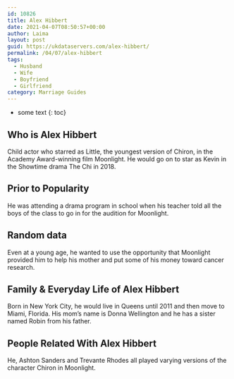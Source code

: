 ```yaml
---
id: 10826
title: Alex Hibbert
date: 2021-04-07T08:50:57+00:00
author: Laima
layout: post
guid: https://ukdataservers.com/alex-hibbert/
permalink: /04/07/alex-hibbert
tags:
  - Husband
  - Wife
  - Boyfriend
  - Girlfriend
category: Marriage Guides
---
```


* some text
{: toc}


## Who is Alex Hibbert
                  
                  
                  
Child actor who starred as Little, the youngest version of Chiron, in the Academy Award-winning film Moonlight. He would go on to star as Kevin in the Showtime drama The Chi in 2018.
                  
              
            
              
            
                
                
                
## Prior to Popularity
                  
                  
                  
He was attending a drama program in school when his teacher told all the boys of the class to go in for the audition for Moonlight.
                  
              
            
              
            
                
                
                
## Random data
                  
                  
                  
Even at a young age, he wanted to use the opportunity that Moonlight provided him to help his mother and put some of his money toward cancer research.
                  
              
            
              
            
                
                
                
## Family & Everyday Life of Alex Hibbert
                  
                  
                  
Born in New York City, he would live in Queens until 2011 and then move to Miami, Florida. His mom&#8217;s name is Donna Wellington and he has a sister named Robin from his father.
                  
              
            
              
            
                
                
                
## People Related With Alex Hibbert
                  
                  
                  
He, Ashton Sanders and Trevante Rhodes all played varying versions of the character Chiron in Moonlight.
                  
              
            
              
            
                
              
            
              
              
            
            
              
            
          
          
          